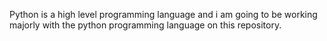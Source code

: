 Python is a high level programming language and i am going to be working majorly with the python programming language on this repository.
